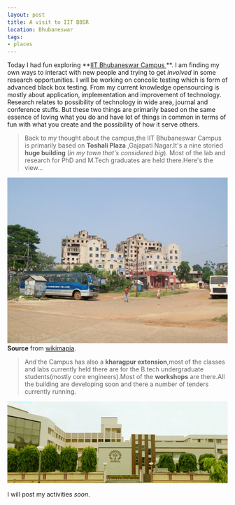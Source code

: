 ```yaml
---
layout: post
title: A visit to IIT BBSR
location: Bhubaneswar
tags:
- places
---
```


Today I had fun exploring **[IIT Bhubaneswar Campus ](http://www.iitbbs.ac.in/) **. I am finding my own ways to interact with new people and trying to get *involved* in some research opportunities. I will be working on concolic testing which is form of advanced black box testing. From my current knowledge opensourcing is mostly about application, implementation and improvement of technology. Research relates to possibility of technology<!--excerpt--> in wide area, journal and conference stuffs. But these two things are primarily based on the same essence of loving what you do and have lot of things in common in terms of fun with what you create and the possibility of how it serve others.

> Back to my thought about the campus,the IIT Bhubaneswar Campus is primarily based on **Toshali Plaza** ,Gajapati Nagar.It's a nine storied **huge building** (*in my town that's considered big*). Most of the lab and research for PhD and M.Tech graduates are held there.Here's the view...

![toshali](/assets/3_1.png)  
**Source** from [wikimapia](http://photos.wikimapia.org/p/00/02/35/95/34_big.jpg).

> And the Campus has also a **kharagpur extension**,most of the classes and labs currently held there are for the B.tech undergraduate students(mostly core engineers).Most of the **workshops** are there.All the building are developing soon and there a number of tenders currently running.

![kgp_extns](/assets/3_2.png)

I will post my activities *soon*.
